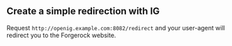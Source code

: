 Create a simple redirection with IG
----------------------------- 

Request `http://openig.example.com:8082/redirect` and your user-agent will redirect you to the Forgerock website.
